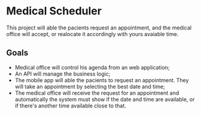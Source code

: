 # Medical Scheduler
This project will able the pacients request an appointment, and the medical office will accept, or realocate it accordingly with yours avaiable time.

## Goals

- Medical office will control his agenda from an web application;
- An API will manage the business logic;
- The mobile app will able the pacients to request an appointment. They will take an appointment by selecting the best date and time;
- The medical office will receive the request for an appointment and automatically the system must show if the date and time are available, or if there's another time available close to that.
